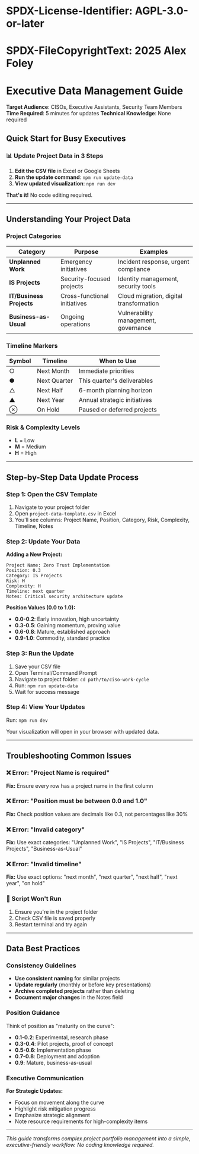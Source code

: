 # SPDX-License-Identifier: AGPL-3.0-or-later
# SPDX-FileCopyrightText: 2025 Alex Foley

# Executive Data Management Guide

**Target Audience**: CISOs, Executive Assistants, Security Team Members
**Time Required**: 5 minutes for updates
**Technical Knowledge**: None required

## Quick Start for Busy Executives

### 📊 Update Project Data in 3 Steps

1. **Edit the CSV file** in Excel or Google Sheets
2. **Run the update command**: `npm run update-data`
3. **View updated visualization**: `npm run dev`

**That's it!** No code editing required.

---

## Understanding Your Project Data

### Project Categories

| Category | Purpose | Examples |
|----------|---------|----------|
| **Unplanned Work** | Emergency initiatives | Incident response, urgent compliance |
| **IS Projects** | Security-focused projects | Identity management, security tools |
| **IT/Business Projects** | Cross-functional initiatives | Cloud migration, digital transformation |
| **Business-as-Usual** | Ongoing operations | Vulnerability management, governance |

### Timeline Markers

| Symbol | Timeline | When to Use |
|--------|----------|-------------|
| ○ | Next Month | Immediate priorities |
| ● | Next Quarter | This quarter's deliverables |
| △ | Next Half | 6-month planning horizon |
| ▲ | Next Year | Annual strategic initiatives |
| ⊗ | On Hold | Paused or deferred projects |

### Risk & Complexity Levels

- **L** = Low
- **M** = Medium
- **H** = High

---

## Step-by-Step Data Update Process

### Step 1: Open the CSV Template

1. Navigate to your project folder
2. Open `project-data-template.csv` in Excel
3. You'll see columns: Project Name, Position, Category, Risk, Complexity, Timeline, Notes

### Step 2: Update Your Data

**Adding a New Project:**
```
Project Name: Zero Trust Implementation
Position: 0.3
Category: IS Projects
Risk: H
Complexity: H
Timeline: next quarter
Notes: Critical security architecture update
```

**Position Values (0.0 to 1.0):**
- **0.0-0.2**: Early innovation, high uncertainty
- **0.3-0.5**: Gaining momentum, proving value
- **0.6-0.8**: Mature, established approach
- **0.9-1.0**: Commodity, standard practice

### Step 3: Run the Update

1. Save your CSV file
2. Open Terminal/Command Prompt
3. Navigate to project folder: `cd path/to/ciso-work-cycle`
4. Run: `npm run update-data`
5. Wait for success message

### Step 4: View Your Updates

Run: `npm run dev`

Your visualization will open in your browser with updated data.

---

## Troubleshooting Common Issues

### ❌ Error: "Project Name is required"
**Fix:** Ensure every row has a project name in the first column

### ❌ Error: "Position must be between 0.0 and 1.0"
**Fix:** Check position values are decimals like 0.3, not percentages like 30%

### ❌ Error: "Invalid category"
**Fix:** Use exact categories: "Unplanned Work", "IS Projects", "IT/Business Projects", "Business-as-Usual"

### ❌ Error: "Invalid timeline"
**Fix:** Use exact options: "next month", "next quarter", "next half", "next year", "on hold"

### 🔧 Script Won't Run
1. Ensure you're in the project folder
2. Check CSV file is saved properly
3. Restart terminal and try again

---

## Data Best Practices

### Consistency Guidelines

- **Use consistent naming** for similar projects
- **Update regularly** (monthly or before key presentations)
- **Archive completed projects** rather than deleting
- **Document major changes** in the Notes field

### Position Guidance

Think of position as "maturity on the curve":

- **0.1-0.2**: Experimental, research phase
- **0.3-0.4**: Pilot projects, proof of concept
- **0.5-0.6**: Implementation phase
- **0.7-0.8**: Deployment and adoption
- **0.9**: Mature, business-as-usual

### Executive Communication

**For Strategic Updates:**
- Focus on movement along the curve
- Highlight risk mitigation progress
- Emphasize strategic alignment
- Note resource requirements for high-complexity items

---

*This guide transforms complex project portfolio management into a simple, executive-friendly workflow. No coding knowledge required.*